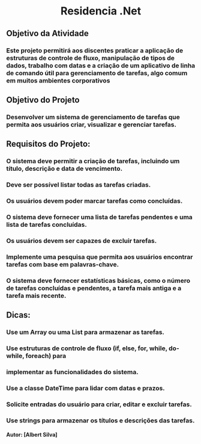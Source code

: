 <h1 align="center">Residencia .Net</h1>

## Objetivo da Atividade

### Este projeto permitirá aos discentes praticar a aplicação de estruturas de controle de fluxo, manipulação de tipos de dados, trabalho com datas e a criação de um aplicativo de linha de comando útil para gerenciamento de tarefas, algo comum em muitos ambientes corporativos

## Objetivo do Projeto

### Desenvolver um sistema de gerenciamento de tarefas que permita aos usuários criar, visualizar e gerenciar tarefas.

## Requisitos do Projeto:

### O sistema deve permitir a criação de tarefas, incluindo um título, descrição e data de vencimento.
### Deve ser possível listar todas as tarefas criadas.
### Os usuários devem poder marcar tarefas como concluídas.
### O sistema deve fornecer uma lista de tarefas pendentes e uma lista de tarefas concluídas.
### Os usuários devem ser capazes de excluir tarefas.
### Implemente uma pesquisa que permita aos usuários encontrar tarefas com base em palavras-chave.
### O sistema deve fornecer estatísticas básicas, como o número de tarefas concluídas e pendentes, a tarefa mais antiga e a tarefa mais recente.

## Dicas:
### Use um Array ou uma List para armazenar as tarefas.
### Use estruturas de controle de fluxo (if, else, for, while, do-while, foreach) para 
### implementar as funcionalidades do sistema.
### Use a classe DateTime para lidar com datas e prazos.
### Solicite entradas do usuário para criar, editar e excluir tarefas.
### Use strings para armazenar os títulos e descrições das tarefas.

#### Autor: [Albert Silva]